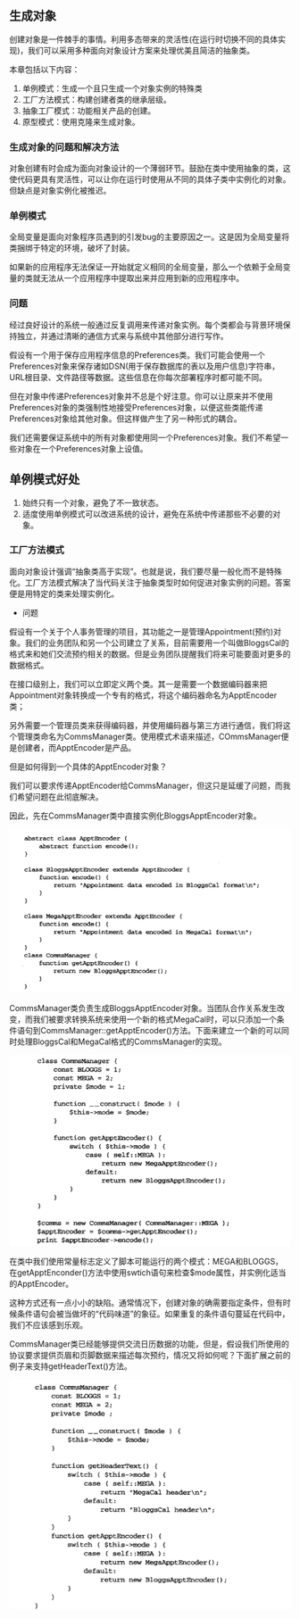 ## 生成对象

创建对象是一件棘手的事情。利用多态带来的灵活性(在运行时切换不同的具体实现)，我们可以采用多种面向对象设计方案来处理优美且简洁的抽象类。

本章包括以下内容：

1. 单例模式：生成一个且只生成一个对象实例的特殊类
2. 工厂方法模式：构建创建者类的继承层级。
3. 抽象工厂模式：功能相关产品的创建。
4. 原型模式：使用克隆来生成对象。

### 生成对象的问题和解决方法

对象创建有时会成为面向对象设计的一个薄弱环节。鼓励在类中使用抽象的类，这使代码更具有灵活性，可以让你在运行时使用从不同的具体子类中实例化的对象。但缺点是对象实例化被推迟。


### 单例模式

全局变量是面向对象程序员遇到的引发bug的主要原因之一。这是因为全局变量将类捆绑于特定的环境，破坏了封装。

如果新的应用程序无法保证一开始就定义相同的全局变量，那么一个依赖于全局变量的类就无法从一个应用程序中提取出来并应用到新的应用程序中。

### 问题

经过良好设计的系统一般通过反复调用来传递对象实例。每个类都会与背景环境保持独立，并通过清晰的通信方式来与系统中其他部分进行写作。

假设有一个用于保存应用程序信息的Preferences类。我们可能会使用一个Preferences对象来保存诸如DSN(用于保存数据库的表以及用户信息)字符串，URL根目录、文件路径等数据。这些信息在你每次部署程序时都可能不同。

但在对象中传递Preferences对象并不总是个好注意。你可以让原来并不使用Preferences对象的类强制性地接受Preferences对象，以便这些类能传递Preferences对象给其他对象。但这样做产生了另一种形式的耦合。

我们还需要保证系统中的所有对象都使用同一个Preferences对象。我们不希望一些对象在一个Preferences对象上设值。

## 单例模式好处

1. 始终只有一个对象，避免了不一致状态。
2. 适度使用单例模式可以改进系统的设计，避免在系统中传递那些不必要的对象。


### 工厂方法模式

面向对象设计强调“抽象类高于实现”。也就是说，我们要尽量一般化而不是特殊化。工厂方法模式解决了当代码关注于抽象类型时如何促进对象实例的问题。答案便是用特定的类来处理实例化。

* 问题

假设有一个关于个人事务管理的项目，其功能之一是管理Appointment(预约)对象。我们的业务团队和另一个公司建立了关系，目前需要用一个叫做BloggsCal的格式来和她们交流预约相关的数据。但是业务团队提醒我们将来可能要面对更多的数据格式。

在接口级别上，我们可以立即定义两个类。其一是需要一个数据编码器来把Appointment对象转换成一个专有的格式，将这个编码器命名为ApptEncoder类；

另外需要一个管理员类来获得编码器，并使用编码器与第三方进行通信，我们将这个管理类命名为CommsManager类。使用模式术语来描述，COmmsManager便是创建者，而ApptEncoder是产品。

但是如何得到一个具体的ApptEncoder对象？

我们可以要求传递ApptEncoder给CommsManager，但这只是延缓了问题，而我们希望问题在此彻底解决。

因此，先在CommsManager类中直接实例化BloggsApptEncoder对象。

![](./img/2017-11-23_102904.png)

CommsManager类负责生成BloggsApptEncoder对象。当团队合作关系发生改变，而我们被要求转换系统来使用一个新的格式MegaCal时，可以只添加一个条件语句到CommsManager::getApptEncoder()方法。下面来建立一个新的可以同时处理BloggsCal和MegaCal格式的CommsManager的实现。

![](./img/2017-11-23_103211.png)

在类中我们使用常量标志定义了脚本可能运行的两个模式：MEGA和BLOGGS，在getApptEnconder()方法中使用swtich语句来检查$mode属性，并实例化适当的ApptEncoder。

这种方式还有一点小小的缺陷。通常情况下，创建对象的确需要指定条件，但有时候条件语句会被当做坏的“代码味道”的象征。如果重复的条件语句蔓延在代码中，我们不应该感到乐观。

CommsManager类已经能够提供交流日历数据的功能，但是，假设我们所使用的协议要求提供页眉和页脚数据来描述每次预约，情况又将如何呢？下面扩展之前的例子来支持getHeaderText()方法。

![](./img/2017-11-23_103925.png)